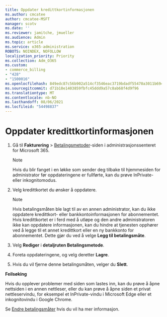```yaml
---
title: Oppdater kredittkortinformasjonen
ms.author: cmcatee
author: cmcatee-MSFT
manager: scotv
ms.date: ''
ms.reviewer: jamitche, jmueller
ms.audience: Admin
ms.topic: article
ms.service: o365-administration
ROBOTS: NOINDEX, NOFOLLOW
localization_priority: Priority
ms.collection: Adm_O365
ms.custom:
- commerce_billing
- "428"
- "1500016"
ms.openlocfilehash: 849edc87c56b902a514cf3546eac3719bdadf55470a3011b694182b1e22e2433
ms.sourcegitcommit: d71b18e1403859fbfc45ddd9a57c8ab68f4d9f96
ms.translationtype: MT
ms.contentlocale: nb-NO
ms.lasthandoff: 08/06/2021
ms.locfileid: "54498837"
---
```

# <a name="update-credit-card-information"></a>Oppdater kredittkortinformasjonen

1. Gå til **Fakturering** \> [Betalingsmetoder](https://go.microsoft.com/fwlink/p/?linkid=2018806)-siden i administrasjonssenteret for Microsoft 365.

    > [!NOTE]
    > Hvis du blir fanget i en løkke som sender deg tilbake til hjemmesiden for administrator før oppdateringene er fullførte, kan du prøve InPrivate- eller inkognitomodus.
  
2. Velg kredittkortet du ønsker å oppdatere.

    > [!NOTE]
    > Hvis betalingsmåten ble lagt til av en annen administrator, kan du ikke oppdatere kredittkort- eller bankkontoinformasjonen for abonnementet. Hvis kredittkortet er i ferd med å utløpe og den andre administratoren ikke kan oppdatere informasjonen, kan du hindre at tjenesten opphører ved å legge til et annet kredittkort eller en ny bankkonto for abonnementet. Dette gjør du ved å velge **Legg til betalingsmåte**.
  
3. Velg **Rediger** i **detaljruten Betalingsmetode**. 

4. Foreta oppdateringene, og velg deretter **Lagre**.

5. Hvis du vil fjerne denne betalingsmåten, velger du **Slett**.

**Feilsøking**

Hvis du opplever problemer med siden som lastes inn, kan du prøve å åpne nettsiden i en annen nettleser, eller du kan prøve å åpne siden et privat nettleservindu, for eksempel et InPrivate-vindu i Microsoft Edge eller et inkognitovindu i Google Chrome. 

Se [Endre betalingsmåter](/microsoft-365/commerce/billing-and-payments/manage-payment-methods) hvis du vil ha mer informasjon. 